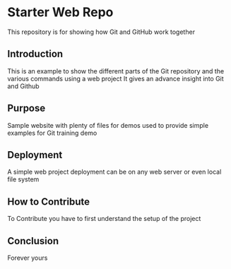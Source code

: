 # Starter Web Repo

This repository is for showing how Git and GitHub work together

## Introduction

This is an example to show the different parts of the Git repository and the various commands using a web project
It gives an advance insight into Git and Github

## Purpose

Sample website with plenty of files for demos
used to provide simple examples for Git training demo

## Deployment
A simple web project  deployment can be on any web server or even local file system

## How to Contribute
To Contribute you have to first understand the setup of the project

## Conclusion

Forever yours
